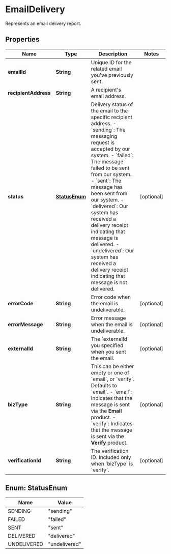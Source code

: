 

# EmailDelivery

Represents an email delivery report.

## Properties

| Name | Type | Description | Notes |
|------------ | ------------- | ------------- | -------------|
|**emailId** | **String** | Unique ID for the related email you&#39;ve previously sent. |  |
|**recipientAddress** | **String** | A recipient&#39;s email address. |  |
|**status** | [**StatusEnum**](#StatusEnum) | Delivery status of the email to the specific recipient address. - &#x60;sending&#x60;: The messaging request is accepted by our system. - &#x60;failed&#x60;: The message failed to be sent from our system. - &#x60;sent&#x60;: The message has been sent from our system. - &#x60;delivered&#x60;: Our system has received a delivery receipt indicating that message is delivered. - &#x60;undelivered&#x60;: Our system has received a delivery receipt indicating that message is not delivered. |  [optional] |
|**errorCode** | **String** | Error code when the email is undeliverable. |  [optional] |
|**errorMessage** | **String** | Error message when the email is undeliverable. |  [optional] |
|**externalId** | **String** | The &#x60;externalId&#x60; you specified when you sent the email. |  [optional] |
|**bizType** | **String** | This can be either empty or one of &#x60;email&#x60;, or &#x60;verify&#x60;. Defaults to &#x60;email&#x60;. - &#x60;email&#x60;: Indicates that the message is sent via the **Email** product. - &#x60;verify&#x60;: Indicates that the message is sent via the **Verify** product. |  [optional] |
|**verificationId** | **String** | The verification ID. Included only when &#x60;bizType&#x60; is &#x60;verify&#x60;. |  [optional] |



## Enum: StatusEnum

| Name | Value |
|---- | -----|
| SENDING | &quot;sending&quot; |
| FAILED | &quot;failed&quot; |
| SENT | &quot;sent&quot; |
| DELIVERED | &quot;delivered&quot; |
| UNDELIVERED | &quot;undelivered&quot; |



